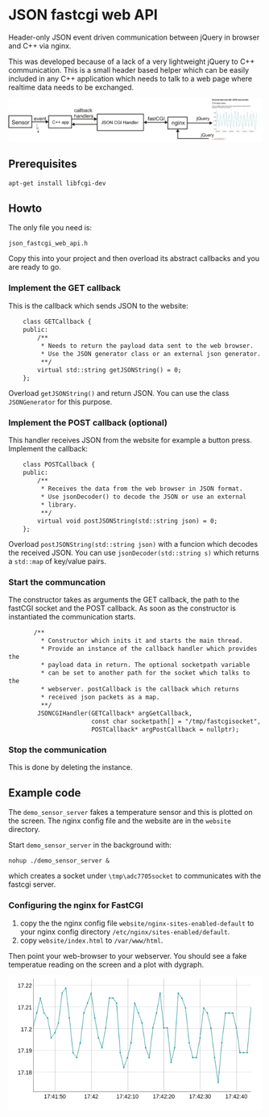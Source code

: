 # JSON fastcgi web API

Header-only JSON event driven communication between jQuery in browser and C++ via nginx.

This was developed because of a lack of a very lightweight jQuery to C++
communication. This is a small header based helper which can be easily
included in any C++ application which needs to talk to a web page
where realtime data needs to be exchanged.

![alt tag](dataflow.png)

## Prerequisites

```
apt-get install libfcgi-dev
```

## Howto

The only file you need is:
```
json_fastcgi_web_api.h
```
Copy this into your project and then overload its
abstract callbacks and you are ready to go.

### Implement the GET callback

This is the callback which sends JSON to the website:

```
	class GETCallback {
	public:
		/**
		 * Needs to return the payload data sent to the web browser.
		 * Use the JSON generator class or an external json generator.
		 **/
		virtual std::string getJSONString() = 0;
	};
```
Overload `getJSONString()` and return JSON. You can use the
class `JSONGenerator` for this purpose.

### Implement the POST callback (optional)

This handler receives JSON from the website for example
a button press. Implement the callback:

```
	class POSTCallback {
	public:
		/**
		 * Receives the data from the web browser in JSON format.
		 * Use jsonDecoder() to decode the JSON or use an external
		 * library.
		 **/
		virtual void postJSONString(std::string json) = 0;
	};
```
Overload `postJSONString(std::string json)` with a funcion
which decodes the received JSON. You can use `jsonDecoder(std::string s)` which returns a `std::map` of key/value pairs.

### Start the communcation

The constructor takes as arguments the GET callback, the
path to the fastCGI socket and the POST callback. As
soon as the constructor is instantiated the communication
starts.

```
       /**
         * Constructor which inits it and starts the main thread.
         * Provide an instance of the callback handler which provides the
         * payload data in return. The optional socketpath variable
         * can be set to another path for the socket which talks to the
         * webserver. postCallback is the callback which returns
         * received json packets as a map.
         **/
        JSONCGIHandler(GETCallback* argGetCallback,
                       const char socketpath[] = "/tmp/fastcgisocket",
                       POSTCallback* argPostCallback = nullptr);
```

### Stop the communication

This is done by deleting the instance.


## Example code

The `demo_sensor_server` fakes a temperature sensor
and this is plotted on the screen. The nginx
config file and the website are in the `website`
directory.

Start `demo_sensor_server`
in the background with:
```
nohup ./demo_sensor_server &
```
which creates a socket under `\tmp\adc7705socket` to communicates with
the fastcgi server.

### Configuring the nginx for FastCGI

 1. copy the the nginx config file `website/nginx-sites-enabled-default` to your
    nginx config directory `/etc/nginx/sites-enabled/default`.
 2. copy `website/index.html` to `/var/www/html`.
 
Then point your web-browser to your webserver. You should see a fake
temperatue reading on the screen and a plot with dygraph.

![alt tag](screenshot.png)

